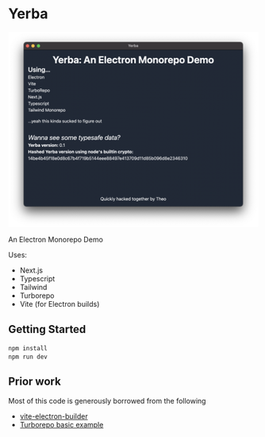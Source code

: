 # Yerba

![assets/example.png](assets/example.png)

An Electron Monorepo Demo

Uses:

- Next.js
- Typescript
- Tailwind
- Turborepo
- Vite (for Electron builds)

## Getting Started

```bash
npm install
npm run dev
```

## Prior work

Most of this code is generously borrowed from the following

- [vite-electron-builder](https://github.com/cawa-93/vite-electron-builder)
- [Turborepo basic example](https://github.com/vercel/turborepo/tree/main/examples/basic)
